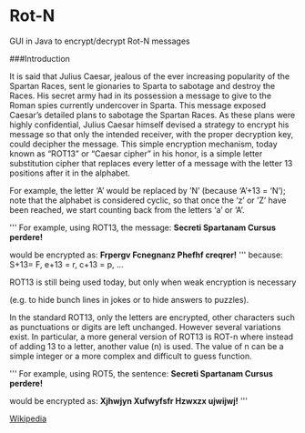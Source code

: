 Rot-N
=====

GUI in Java to encrypt/decrypt Rot-N messages

###Introduction

It is said that Julius Caesar, jealous of the ever increasing popularity of the Spartan Races, sent le gionaries to Sparta to sabotage and destroy the Races. His secret army had in its possession a message to give to the Roman spies currently undercover in Sparta. This message exposed Caesar’s detailed plans to sabotage the Spartan
Races. As these plans were highly confidential, Julius Caesar himself devised a strategy to encrypt his message
so that only the intended receiver, with the proper decryption key, could decipher the message. This simple encryption
mechanism, today known as “ROT13” or “Caesar cipher” in his honor, is a simple letter substitution cipher that replaces every letter of a message with the letter 13 positions after it in the alphabet.

For example, the letter ‘A’ would be replaced by ’N’ (because ‘A’+13 = ‘N’); 
note that the alphabet is considered cyclic, so that once the ‘z’ or ’Z’ have been reached, we start counting back from the letters ‘a’ or ‘A’.

'''
For example, using ROT13, the message:  **Secreti Spartanam Cursus perdere!**

would be encrypted as:                  **Frpergv Fcnegnanz Phefhf creqrer!**
'''
because: S+13= F, e+13 = r, c+13 = p, ...

ROT13 is still being used today, but only when weak encryption is necessary 

(e.g. to hide bunch lines in jokes or to hide answers to puzzles).
 
In the standard ROT13, only the letters are encrypted, other characters such as punctuations or digits are left unchanged.
However several variations exist. In particular, a more general version of ROT13 is ROT-n where instead of adding 13 to a letter, another value (n) is used. The value of n can be a simple integer or a more complex and difficult to guess function.

'''
For example, using ROT5, the sentence: **Secreti Spartanam Cursus perdere!**

would be encrypted as:                  **Xjhwjyn Xufwyfsfr Hzwxzx ujwijwj!**
'''

[Wikipedia](http://en.wikipedia.org/wiki/ROT13)
